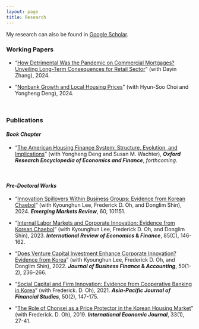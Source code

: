 ```yaml
---
layout: page
title: Research
---
```


<!---
My research interests lie in real estate finance, urban economics, and corporate finance.
 My research can also be found in [Google Scholar](https://scholar.google.com/citations?user=yoon09269).
-->

My research can also be found in [Google Scholar](https://scholar.google.com/citations?user=jjDsVq8AAAAJ&hl=en).

### Working Papers

- “[How Detrimental Was the Pandemic on Commercial Mortgages? Unveiling Long-Term Consequences for Retail Sector](https://papers.ssrn.com/sol3/papers.cfm?abstract_id=4714155)” (with Dayin Zhang), 2024.

- “[Nonbank Growth and Local Housing Prices](https://papers.ssrn.com/sol3/papers.cfm?abstract_id=4746656)” (with Hyun-Soo Choi and Yongheng Deng), 2024.

<br/>

### Publications


#### _Book Chapter_

- “[The American Housing Finance System: Structure, Evolution, and Implications](https://papers.ssrn.com/sol3/papers.cfm?abstract_id=4750853)” (with Yongheng Deng and Susan M. Wachter), **_Oxford Research Encyclopedia of Economics and Finance_**, _forthcoming_.
<br/>

####
#### _Pre-Doctoral Works_

- “[Innovation Spillovers Within Business Groups: Evidence from Korean Chaebol](https://www.sciencedirect.com/science/article/pii/S1566014124000463)” (with Kyounghun Lee, Frederick D. Oh, and Donglim Shin), 2024. **_Emerging Markets Review_**, 60, 101151.

- “[Internal Labor Markets and Corporate Innovation: Evidence from Korean Chaebol](https://doi.org/10.1016/j.iref.2023.01.019)” (with Kyounghun Lee, Frederick D. Oh, and Donglim Shin), 2023. **_International Review of Economics_ & _Finance_**, 85(C), 146-162.

- “[Does Venture Capital Investment Enhance Corporate Innovation? Evidence from Korea](https://onlinelibrary.wiley.com/doi/full/10.1111/jbfa.12618)” (with Kyounghun Lee, Frederick D. Oh, and Donglim Shin), 2022. **_Journal of Business Finance_ & _Accounting_**, 50(1-2), 236–266.

- “[Social Capital and Firm Innovation: Evidence from Cooperative Banking in Korea](https://onlinelibrary.wiley.com/doi/full/10.1111/ajfs.12333)” (with Frederick. D. Oh), 2021. **_Asia-Pacific Journal of Financial Studies_**, 50(2), 147-175.

- “[The Role of Chonsei as a Price Protector in the Korean Housing Market](https://www.tandfonline.com/doi/abs/10.1080/10168737.2019.1570300)” (with Frederick. D. Oh), 2019. **_International Economic Journal_**, 33(1), 27-41. 
